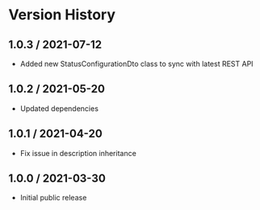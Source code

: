 # Version History

## 1.0.3 / 2021-07-12

- Added new StatusConfigurationDto class to sync with latest REST API

## 1.0.2 / 2021-05-20

- Updated dependencies

## 1.0.1 / 2021-04-20

- Fix issue in description inheritance

## 1.0.0 / 2021-03-30

- Initial public release
